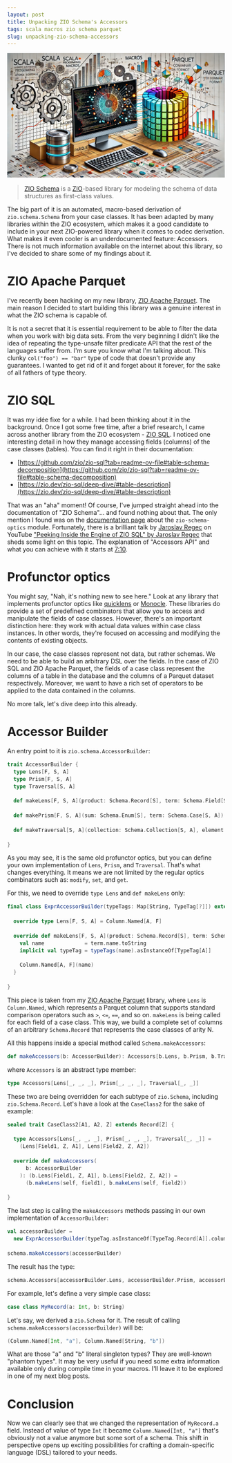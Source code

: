 ```yaml
---
layout: post
title: Unpacking ZIO Schema's Accessors
tags: scala macros zio schema parquet
slug: unpacking-zio-schema-accessors
---
```


![The image](/assets/images/unpacking-zio-schema-accessors-title.webp)


> [ZIO Schema](https://github.com/zio/zio-schema) is a [ZIO](https://zio.dev/)-based library for modeling the schema of data structures as first-class values.

The big part of it is an automated, macro-based derivation of `zio.schema.Schema` from your case classes. It has been adapted by many libraries within the ZIO ecosystem, which makes it a good candidate to include in your next ZIO-powered library when it comes to codec derivation. What makes it even cooler is an underdocumented feature: Accessors. There is not much information available on the internet about this library, so I've decided to share some of my findings about it.

# ZIO Apache Parquet

I've recently been hacking on my new library, [ZIO Apache Parquet](https://github.com/grouzen/zio-apache-parquet). The main reason I decided to start building this library was a genuine interest in what the ZIO schema is capable of.

It is not a secret that it is essential requirement to be able to filter the data when you work with big data sets. From the very beginning I didn't like the idea of repeating the type-unsafe filter predicate API that the rest of the languages suffer from. I'm sure you know what I'm talking about. This clunky `col("foo") == "bar"` type of code that doesn't provide any guarantees. I wanted to get rid of it and forget about it forever, for the sake of all fathers of type theory. 

# ZIO SQL

It was my idée fixe for a while. I had been thinking about it in the background. Once I got some free time, after a brief research, I came across another library from the ZIO ecosystem - [ZIO SQL](https://zio.dev/zio-sql/). I noticed one interesting detail in how they manage accessing fields (columns) of the case classes (tables). You can find it right in their documentation: 
- [https://github.com/zio/zio-sql?tab=readme-ov-file#table-schema-decomposition](https://github.com/zio/zio-sql?tab=readme-ov-file#table-schema-decomposition)
- [https://zio.dev/zio-sql/deep-dive/#table-description](https://zio.dev/zio-sql/deep-dive/#table-description)

That was an "aha" moment! Of course, I've jumped straight ahead into the documentation of "ZIO Schema"... and found nothing about that. The only mention I found was on the [documentation page](https://zio.dev/zio-schema/derivations/optics-derivation#automatic-derivation-of-optics) about the `zio-schema-optics` module. Fortunately, there is a brilliant talk by [Jaroslav Regec](https://github.com/sviezypan) on YouTube ["Peeking Inside the Engine of ZIO SQL" by Jaroslav Regec](https://www.youtube.com/watch?v=Ezs7dMbbGlY) that sheds some light on this topic. The explanation of "Accessors API" and what you can achieve with it starts at [7:10](https://youtu.be/Ezs7dMbbGlY?t=430).

# Profunctor optics

You might say, "Nah, it's nothing new to see here." Look at any library that implements profunctor optics like [quicklens](https://github.com/softwaremill/quicklens) or [Monocle](https://github.com/optics-dev/Monocle). 
These libraries do provide a set of predefined combinators that allow you to access and manipulate the fields of case classes. However, there's an important distinction here: they work with actual data values within case class instances. In other words, they're focused on accessing and modifying the contents of existing objects.

In our case, the case classes represent not data, but rather schemas.
We need to be able to build an arbitrary DSL over the fields. In the case of ZIO SQL and ZIO Apache Parquet, the fields of a case class represent the columns of a table in the database and the columns of a Parquet dataset respectively. Moreover, we want to have a rich set of operators to be applied to the data contained in the columns.

No more talk, let's dive deep into this already.

# Accessor Builder

An entry point to it is `zio.schema.AccessorBuilder`:
```scala
trait AccessorBuilder {
  type Lens[F, S, A]
  type Prism[F, S, A]
  type Traversal[S, A]

  def makeLens[F, S, A](product: Schema.Record[S], term: Schema.Field[S, A]): Lens[F, S, A]

  def makePrism[F, S, A](sum: Schema.Enum[S], term: Schema.Case[S, A]): Prism[F, S, A]

  def makeTraversal[S, A](collection: Schema.Collection[S, A], element: Schema[A]): Traversal[S, A]
  
}
```

As you may see, it is the same old profunctor optics, but you can define your own implementation of `Lens`, `Prism`, and `Traversal`. That's what changes everything.
It means we are not limited by the regular optics combinators such as: `modify`, `set`, and `get`. 

For this, we need to override `type Lens` and `def makeLens` only:
```scala
final class ExprAccessorBuilder(typeTags: Map[String, TypeTag[?]]) extends AccessorBuilder {

  override type Lens[F, S, A] = Column.Named[A, F]

  override def makeLens[F, S, A](product: Schema.Record[S], term: Schema.Field[S, A]): Column.Named[A, F] = {
    val name             = term.name.toString
    implicit val typeTag = typeTags(name).asInstanceOf[TypeTag[A]]

    Column.Named[A, F](name)
  }

}
```

This piece is taken from my [ZIO Apache Parquet](https://github.com/grouzen/zio-apache-parquet/blob/main/modules/core/src/main/scala/me/mnedokushev/zio/apache/parquet/core/filter/ExprAccessorBuilder.scala) library, where `Lens` is `Column.Named`, which represents a Parquet column that supports standard comparison operators such as `>`, `<=`, `==`, and so on.
`makeLens` is being called for each field of a case class. This way, we build a complete set of columns of an arbitrary `Schema.Record` that represents the case classes of arity N.

All this happens inside a special method called `Schema.makeAccessors`:
```scala
def makeAccessors(b: AccessorBuilder): Accessors[b.Lens, b.Prism, b.Traversal]
```

where `Accessors` is an abstract type member:
```scala
type Accessors[Lens[_, _, _], Prism[_, _, _], Traversal[_, _]]
```

These two are being overridden for each subtype of `zio.Schema`, including `zio.Schema.Record`. Let's have a look at the `CaseClass2` for the sake of example:
```scala
sealed trait CaseClass2[A1, A2, Z] extends Record[Z] {

  type Accessors[Lens[_, _, _], Prism[_, _, _], Traversal[_, _]] =
    (Lens[Field1, Z, A1], Lens[Field2, Z, A2])

  override def makeAccessors(
      b: AccessorBuilder
    ): (b.Lens[Field1, Z, A1], b.Lens[Field2, Z, A2]) =
      (b.makeLens(self, field1), b.makeLens(self, field2))
      
}
```

The last step is calling the `makeAccessors` methods passing in our own implementation of `AccessorBuilder`:
```scala
val accessorBuilder = 
  new ExprAccessorBuilder(typeTag.asInstanceOf[TypeTag.Record[A]].columns)
  
schema.makeAccessors(accessorBuilder)
```

The result has the type:
```scala
schema.Accessors[accessorBuilder.Lens, accessorBuilder.Prism, accessorBuilder.Traversal]
```

For example, let's define a very simple case class: 
```scala
case class MyRecord(a: Int, b: String)
```

Let's say, we derived a `zio.Schema` for it. The result of calling `schema.makeAccessors(accessorBuilder)` will be:
```scala
(Column.Named[Int, "a"], Column.Named[String, "b"])
```

What are those "a" and "b" literal singleton types? They are well-known "phantom types". It may be very useful if you need some extra information available only during compile time in your macros. I'll leave it to be explored in one of my next blog posts.

# Conclusion

Now we can clearly see that we changed the representation of `MyRecord.a` field. Instead of value of type `Int` it became `Column.Named[Int, "a"]` that's obviously not a value anymore but some sort of a schema. This shift in perspective opens up exciting possibilities for crafting a domain-specific language (DSL) tailored to your needs.
